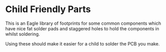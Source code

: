 Child Friendly Parts
====================

This is an Eagle library of footprints for some common components which have nice fat solder pads and staggered holes to hold the components in whilst soldering.

Using these should make it easier for a child to solder the PCB you make.
